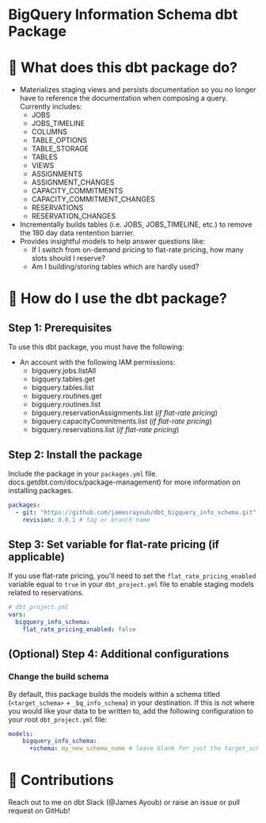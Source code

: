 # BigQuery Information Schema dbt Package
# 📣 What does this dbt package do?
- Materializes staging views and persists documentation so you no longer have to reference the documentation when composing a query. Currently includes:
    - JOBS
    - JOBS_TIMELINE
    - COLUMNS
    - TABLE_OPTIONS
    - TABLE_STORAGE
    - TABLES
    - VIEWS
    - ASSIGNMENTS
    - ASSIGNMENT_CHANGES
    - CAPACITY_COMMITMENTS
    - CAPACITY_COMMITMENT_CHANGES
    - RESERVATIONS
    - RESERVATION_CHANGES
- Incrementally builds tables (i.e. JOBS, JOBS_TIMELINE, etc.) to remove the 180 day data rentention barrier.
- Provides insightful models to help answer questions like:
  - If I switch from on-demand pricing to flat-rate pricing, how many slots should I reserve?
  - Am I building/storing tables which are hardly used?

# 🎯 How do I use the dbt package?
## Step 1: Prerequisites
To use this dbt package, you must have the following:
- An account with the following IAM permissions:
  - bigquery.jobs.listAll
  - bigquery.tables.get
  - bigquery.tables.list
  - bigquery.routines.get
  - bigquery.routines.list
  - bigquery.reservationAssignments.list (_if flat-rate pricing_)
  - bigquery.capacityCommitments.list (_if flat-rate pricing_)
  - bigquery.reservations.list (_if flat-rate pricing_)

## Step 2: Install the package
Include the package in your `packages.yml` file.
docs.getdbt.com/docs/package-management) for more information on installing packages.
```yaml
packages:
  - git: "https://github.com/jamesrayoub/dbt_bigquery_info_schema.git" # git URL
    revision: 0.0.1 # tag or branch name
```
## Step 3: Set variable for flat-rate pricing (if applicable)
If you use flat-rate pricing, you'll need to set the `flat_rate_pricing_enabled` variable equal to `true` in your `dbt_project.yml` file to enable staging models related to reservations.


```yml
# dbt_project.yml
vars:
  bigquery_info_schema:
    flat_rate_pricing_enabled: false
```

## (Optional) Step 4: Additional configurations

### Change the build schema
By default, this package builds the models within a schema titled (`<target_schema>` + `_bq_info_schema`) in your destination. If this is not where you would like your data to be written to, add the following configuration to your root `dbt_project.yml` file:

```yml
models:
    bigquery_info_schema:
      +schema: my_new_schema_name # leave blank for just the target_schema
```

# 🙌 Contributions
Reach out to me on dbt Slack (@James Ayoub) or raise an issue or pull request on GitHub!
